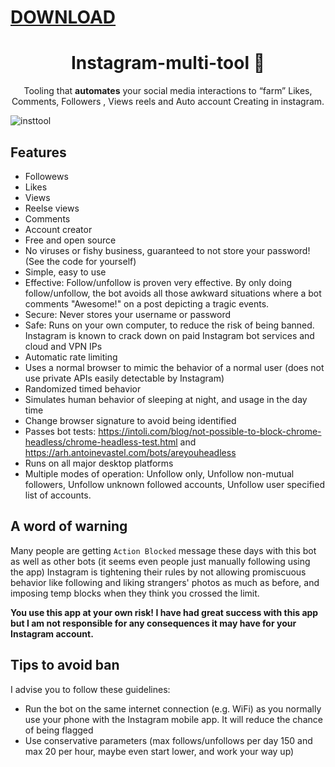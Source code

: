 # [DOWNLOAD](https://github.com/ChatGPTNextWeb/ChatGPT-Next-Web/releases/tag/v2.12.4)



<p align="center">
    <h1 align="center">Instagram-multi-tool 🤖</h1>
  <p align="center">Tooling that <b>automates</b> your social media interactions to “farm” Likes, Comments, Followers , Views reels and Auto account Creating in instagram.<p>
  <p align="center">
      


 
![insttool](https://github.com/angelwinter898/angelwinter898/assets/171758410/33d0e019-f5ee-4af0-aaae-bbbba0025d03)



 ## Features


- Followews
- Likes
- Views
- Reelse views
- Comments
- Account creator
- Free and open source
- No viruses or fishy business, guaranteed to not store your password! (See the code for yourself)
- Simple, easy to use
- Effective: Follow/unfollow is proven very effective. By only doing follow/unfollow, the bot avoids all those awkward situations where a bot comments "Awesome!" on a post depicting a tragic events.
- Secure: Never stores your username or password
- Safe: Runs on your own computer, to reduce the risk of being banned. Instagram is known to crack down on paid Instagram bot services and cloud and VPN IPs
- Automatic rate limiting
- Uses a normal browser to mimic the behavior of a normal user (does not use private APIs easily detectable by Instagram)
- Randomized timed behavior
- Simulates human behavior of sleeping at night, and usage in the day time
- Change browser signature to avoid being identified
- Passes bot tests: https://intoli.com/blog/not-possible-to-block-chrome-headless/chrome-headless-test.html and https://arh.antoinevastel.com/bots/areyouheadless
- Runs on all major desktop platforms
- Multiple modes of operation: Unfollow only, Unfollow non-mutual followers, Unfollow unknown followed accounts, Unfollow user specified list of accounts.

## A word of warning

Many people are getting `Action Blocked` message these days with this bot as well as other bots (it seems even people just manually following using the app) Instagram is tightening their rules by not allowing promiscuous behavior like following and liking strangers' photos as much as before, and imposing temp blocks when they think you crossed the limit.

**You use this app at your own risk! I have had great success with this app but I am not responsible for any consequences it may have for your Instagram account.**

## Tips to avoid ban

I advise you to follow these guidelines:

- Run the bot on the same internet connection (e.g. WiFi) as you normally use your phone with the Instagram mobile app. It will reduce the chance of being flagged
- Use conservative parameters (max follows/unfollows per day 150 and max 20 per hour, maybe even start lower, and work your way up)


